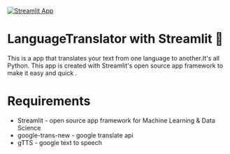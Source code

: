 [![Streamlit App](https://static.streamlit.io/badges/streamlit_badge_black_white.svg)](https://share.streamlit.io/harisankarsnair/languagetranslator/main/main.py)

# LanguageTranslator with Streamlit 👋

This is a app that translates your text from one language to another.It's all Python.
This app is created with Streamlit's open source app framework to make it easy and quick  .

# Requirements
* Streamlit - open source app framework for Machine Learning & Data Science
* google-trans-new - google translate api
* gTTS - google text to speech 
